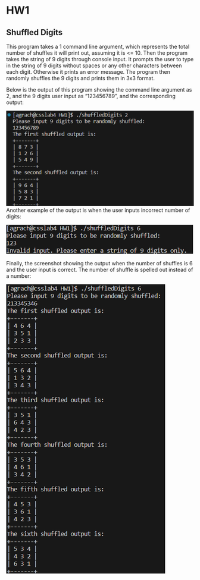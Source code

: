 # HW1 
## Shuffled Digits

This program takes a 1 command line argument, which represents the total number of shuffles it will print out, assuming it is <= 10.
Then the program takes the string of 9 digits through console input. It prompts the user to type in the string of 9 digits without spaces or any other characters between each digit. Otherwise it prints an error message.
The program then randomly shuffles the 9 digits and prints them in 3x3 format.

Below is the output of this program showing the command line argument as 2, and the 9 digits user input as “123456789”, and the corresponding output:

![Screenshot showing the command line argument as 2, and the 9 digits user input as “123456789”, and the corresponding output](cm2in123456789.png)
Another example of the output is when the user inputs incorrect number of digits:

![Screenshot showing the output when the user inputs incorrect number of digits](incorrect_input.png)

Finally, the screenshot showing the output when the number of shuffles is 6 and the user input is correct. The number of shuffle is spelled out instead of a number:

![Screenshot showing the command line argument as 2, and the 9 digits user input with number of shuffles being spelled out](cd6spelled_out.png)
